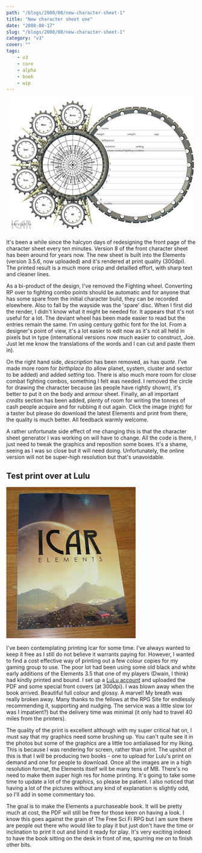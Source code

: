 ```yaml
---
path: "/blogs/2008/08/new-character-sheet-1"
title: "New character sheet one"
date: "2008-08-17"
slug: "/blogs/2008/08/new-character-sheet-1"
category: "v3"
cover: ""
tags:
    - v3
    - core
    - alpha
    - book
    - wip
---
```

![Character sheet version 1, a mass of discs and spikes](./images/books-v4-charactersheet1.jpg)

It's been a while since the halcyon days of redesigning the front page of the character sheet every ten minutes. Version 8 of the front character sheet has been around for years now. The new sheet is built into the Elements (version 3.5.6, now uploaded) and it's rendered at print quality (300dpi). The printed result is a much more crisp and detailled effort, with sharp text and cleaner lines.

As a bi-product of the design, I've removed the Fighting wheel. Converting RP over to fighting combo points should be automatic and for anyone that has some spare from the initial character build, they can be recorded elsewhere. Also to fall by the wayside was the 'spare' disc. When I first did the render, I didn't know what it might be needed for. It appears that it's not useful for a lot. The deviant wheel has been made easier to read but the entries remain the same. I'm using century gothic font for the lot. From a designer's point of view, it's a lot easier to edit now as it's not all held in pixels but in type (international versions now much easier to construct, Joe. Just let me know the translations of the words and I can cut and paste them in).

On the right hand side, _description_ has been removed, as has _quote_. I've made more room for _birthplace_ (to allow planet, system, cluster and sector to be added) and added _setting_ too. There is also much more room for close combat fighting combos, something I felt was needed. I removed the circle for drawing the character because (as people have rightly shown), it's better to put it on the body and armour sheet. Finally, an all important _credits_ section has been added, plenty of room for writing the tonnes of cash people acquire and for rubbing it out again. Click the image (right) for a taster but please do download the latest Elements and print from there, the quality is much better. All feedback warmly welcome.

A rather unfortunate side effect of me changing this is that the character sheet generator I was working on will have to change. All the code is there, I just need to tweak the graphics and reposition some boxes. It's a shame, seeing as I was so close but it will need doing. Unfortunately, the online version will not be super-high resolution but that's unavoidable.

## Test print over at Lulu

![Icar v3 elements core rules as a printed book](./images/books-v3-testprint.jpg)

I've been contemplating printing Icar for some time. I've always wanted to keep it free as I still do not believe it warrants paying for. However, I wanted to find a cost effective way of printing out a few colour copies for my gaming group to use. The poor lot had been using some old black and white early additions of the Elements 3.5 that one of my players (Dwain, I think) had kindly printed and bound. I set up a [LuLu account](http://www.lulu.com) and uploaded the PDF and some special front covers (at 300dpi). I was blown away when the book arrived. Beautiful full colour and glossy. A marvel! My breath was really broken away. Many thanks to the fellows at the RPG Site for endlessly recommending it, supporting and nudging. The service was a little slow (or was I impatient?) but the delivery time was minimal (it only had to travel 40 miles from the printers).

The quality of the print is excellent although with my super critical hat on, I must say that my graphics need some brushing up. You can't quite see it in the photos but some of the graphics are a little too antialiased for my liking. This is because I was rendering for screen, rather than print. The upshot of this is that I will be producing two books - one to upload for Lulu's print on demand and one for people to download. Once all the images are in a high resolution format, the Elements itself will be many tens of MB. There's no need to make them super high res for home printing. It's going to take some time to update a lot of the graphics, so please be patient. I also noticed that having a lot of the pictures without any kind of explanation is slightly odd, so I'll add in some commentary too.

The goal is to make the Elements a purchaseable book. It will be pretty much at cost, the PDF will still be free for those keen on having a look. I know this goes against the grain of The Free Sci Fi RPG but I am sure there are people out there who would like to play it but just don't have the time or inclination to print it out and bind it ready for play. It's very exciting indeed to have the book sitting on the desk in front of me, spurring me on to finish other bits.